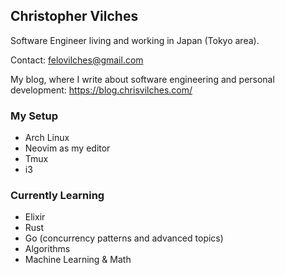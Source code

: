 ## Christopher Vilches

Software Engineer living and working in Japan (Tokyo area).

Contact: felovilches@gmail.com

My blog, where I write about software engineering and personal development: https://blog.chrisvilches.com/

### My Setup

* Arch Linux
* Neovim as my editor
* Tmux
* i3

<!-- TODO: Add main skills, etc -->

### Currently Learning

- Elixir
- Rust
- Go (concurrency patterns and advanced topics)
- Algorithms
- Machine Learning & Math
